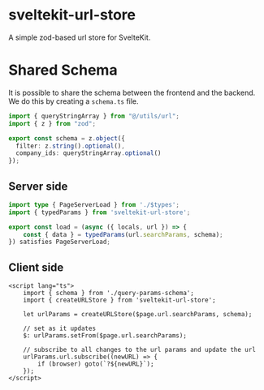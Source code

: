 # sveltekit-url-store

A simple zod-based url store for SvelteKit.

# Shared Schema

It is possible to share the schema between the frontend and the backend. We do this by creating a `schema.ts` file.

```ts,schema.ts
import { queryStringArray } from "@/utils/url";
import { z } from "zod";

export const schema = z.object({
  filter: z.string().optional(),
  company_ids: queryStringArray.optional()
});
```

## Server side

```ts
import type { PageServerLoad } from './$types';
import { typedParams } from 'sveltekit-url-store';

export const load = (async ({ locals, url }) => {
	const { data } = typedParams(url.searchParams, schema);
}) satisfies PageServerLoad;
```

## Client side

```svelte
<script lang="ts">
	import { schema } from './query-params-schema';
	import { createURLStore } from 'sveltekit-url-store';

	let urlParams = createURLStore($page.url.searchParams, schema);

	// set as it updates
	$: urlParams.setFrom($page.url.searchParams);

	// subscribe to all changes to the url params and update the url
	urlParams.url.subscribe((newURL) => {
		if (browser) goto(`?${newURL}`);
	});
</script>
```
